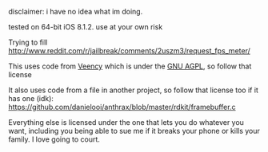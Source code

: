 disclaimer: i have no idea what im doing.

tested on 64-bit iOS 8.1.2. use at your own risk

Trying to fill http://www.reddit.com/r/jailbreak/comments/2uszm3/request_fps_meter/

This uses code from [Veency](http://gitweb.saurik.com/veency.git) which is under the [GNU AGPL](http://gitweb.saurik.com/veency.git/blob/HEAD:/COPYING), so follow that license

It also uses code from a file in another project, so follow that license too if it has one (idk): https://github.com/danielooi/anthrax/blob/master/rdkit/framebuffer.c

Everything else is licensed under the one that lets you do whatever you want, including you being able to sue me if it breaks your phone or kills your family. I love going to court.
